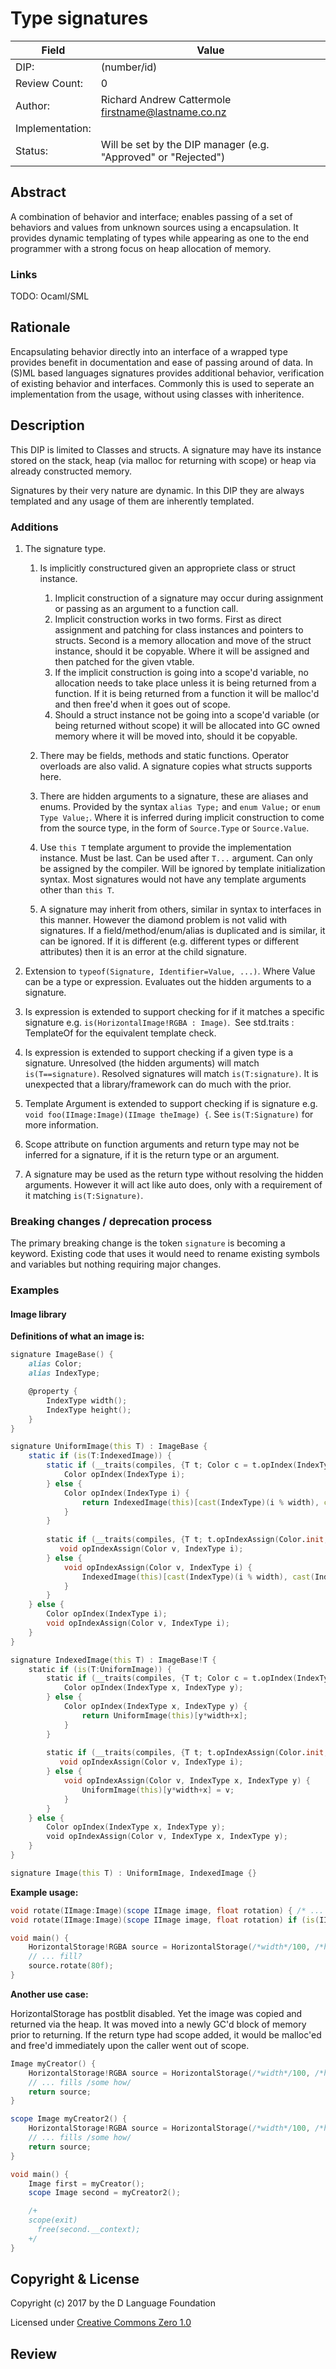 # Type signatures

| Field           | Value                                                           |
|-----------------|-----------------------------------------------------------------|
| DIP:            | (number/id)                                                     |
| Review Count:   | 0                                                               |
| Author:         | Richard Andrew Cattermole <firstname@lastname.co.nz>            |
| Implementation: |                                                                 |
| Status:         | Will be set by the DIP manager (e.g. "Approved" or "Rejected")  |

## Abstract

A combination of behavior and interface; enables passing of a set of behaviors and values from unknown sources using a encapsulation.
It provides dynamic templating of types while appearing as one to the end programmer with a strong focus on heap allocation of memory.

### Links

TODO: Ocaml/SML

## Rationale

Encapsulating behavior directly into an interface of a wrapped type provides benefit in documentation and ease of passing around of data.
In (S)ML based languages signatures provides additional behavior, verification of existing behavior and interfaces.
Commonly this is used to seperate an implementation from the usage, without using classes with inheritence.

## Description

This DIP is limited to Classes and structs.
A signature may have its instance stored on the stack, heap (via malloc for returning with scope) or heap via already constructed memory.

Signatures by their very nature are dynamic. In this DIP they are always templated and any usage of them are inherently templated.

### Additions

1. The signature type.
    1. Is implicitly constructured given an appropriete class or struct instance.
    
        1. Implicit construction of a signature may occur during assignment or passing as an argument to a function call.
        2. Implicit construction works in two forms. First as direct assignment and patching for class instances and pointers to structs. Second is a memory allocation and move of the struct instance, should it be copyable. Where it will be assigned and then patched for the given vtable.
        3. If the implicit construction is going into a scope'd variable, no allocation needs to take place unless it is being returned from a function. If it is being returned from a function it will be malloc'd and then free'd when it goes out of scope.
        4. Should a struct instance not be going into a scope'd variable (or being returned without scope) it will be allocated into GC owned memory where it will be moved into, should it be copyable.
  
    2. There may be fields, methods and static functions. Operator overloads are also valid. A signature copies what structs supports here.
    3. There are hidden arguments to a signature, these are aliases and enums. Provided by the syntax ``alias Type;`` and ``enum Value;`` or ``enum Type Value;``. Where it is inferred during implicit construction to come from the source type, in the form of ``Source.Type`` or ``Source.Value``.
    4. Use ``this T`` template argument to provide the implementation instance. Must be last. Can be used after ``T...`` argument.
        Can only be assigned by the compiler. Will be ignored by template initialization syntax. Most signatures would not have any template arguments other than ``this T``.
    5. A signature may inherit from others, similar in syntax to interfaces in this manner. However the diamond problem is not valid with signatures. If a field/method/enum/alias is duplicated and is similar, it can be ignored. If it is different (e.g. different types or different attributes) then it is an error at the child signature.
   
2. Extension to ``typeof(Signature, Identifier=Value, ...)``. Where Value can be a type or expression. Evaluates out the hidden arguments to a signature.
3. Is expression is extended to support checking for if it matches a specific signature e.g. ``is(HorizontalImage!RGBA : Image)``.
  See std.traits : TemplateOf for the equivalent template check.
4. Is expression is extended to support checking if a given type is a signature. Unresolved (the hidden arguments) will match ``is(T==signature)``. Resolved signatures will match ``is(T:signature)``. It is unexpected that a library/framework can do much with the prior.
5. Template Argument is extended to support checking if is signature e.g. ``void foo(IImage:Image)(IImage theImage) {``.
  See ``is(T:Signature)`` for more information.
6. Scope attribute on function arguments and return type may not be inferred for a signature, if it is the return type or an argument.
7. A signature may be used as the return type without resolving the hidden arguments. However it will act like auto does, only with a requirement of it matching ``is(T:Signature)``.

### Breaking changes / deprecation process

The primary breaking change is the token ``signature`` is becoming a keyword.
Existing code that uses it would need to rename existing symbols and variables but nothing requiring major changes.

### Examples

#### Image library

__Definitions of what an image is:__

```D
signature ImageBase() {
    alias Color;
    alias IndexType;

    @property {
        IndexType width();
        IndexType height();
    }
}

signature UniformImage(this T) : ImageBase {
    static if (is(T:IndexedImage)) {
        static if (__traits(compiles, {T t; Color c = t.opIndex(IndexType.init);})) {
            Color opIndex(IndexType i);
        } else {
            Color opIndex(IndexType i) {
                return IndexedImage(this)[cast(IndexType)(i % width), cast(IndexType)floor(i / width)];
            }
        }
        
        static if (__traits(compiles, {T t; t.opIndexAssign(Color.init, IndexType.init);})) {
           void opIndexAssign(Color v, IndexType i);
        } else {
            void opIndexAssign(Color v, IndexType i) {
                IndexedImage(this)[cast(IndexType)(i % width), cast(IndexType)floor(i / width)] = v;
            }
        }
    } else {
        Color opIndex(IndexType i);
        void opIndexAssign(Color v, IndexType i);
    }
}

signature IndexedImage(this T) : ImageBase!T {
    static if (is(T:UniformImage)) {
        static if (__traits(compiles, {T t; Color c = t.opIndex(IndexType.init, IndexType.init);})) {
            Color opIndex(IndexType x, IndexType y);
        } else {
            Color opIndex(IndexType x, IndexType y) {
                return UniformImage(this)[y*width+x];
            }
        }
        
        static if (__traits(compiles, {T t; t.opIndexAssign(Color.init, IndexType.init, IndexType.init);})) {
           void opIndexAssign(Color v, IndexType i);
        } else {
            void opIndexAssign(Color v, IndexType x, IndexType y) {
                UniformImage(this)[y*width+x] = v;
            }
        }
    } else {
        Color opIndex(IndexType x, IndexType y);
        void opIndexAssign(Color v, IndexType x, IndexType y);
    }
}

signature Image(this T) : UniformImage, IndexedImage {}
```

__Example usage:__

```D
void rotate(IImage:Image)(scope IImage image, float rotation) { /* ... */ }
void rotate(IImage:Image)(scope IImage image, float rotation) if (is(IImage.IndexType == size_t)) { /* ... */ }

void main() {
    HorizontalStorage!RGBA source = HorizontalStorage(/*width*/100, /*height*/100);
    // ... fill?
    source.rotate(80f);
}
```

__Another use case:__

HorizontalStorage has postblit disabled. Yet the image was copied and returned via the heap.
It was moved into a newly GC'd block of memory prior to returning.
If the return type had scope added, it would be malloc'ed and free'd immediately upon the caller went out of scope.

```D
Image myCreator() {
    HorizontalStorage!RGBA source = HorizontalStorage(/*width*/100, /*height*/100);
    // ... fills /some how/
    return source;
}

scope Image myCreator2() {
    HorizontalStorage!RGBA source = HorizontalStorage(/*width*/100, /*height*/100);
    // ... fills /some how/
    return source;
}

void main() {
    Image first = myCreator();
    scope Image second = myCreator2();

    /+
    scope(exit)
      free(second.__context);
    +/
}

```

## Copyright & License

Copyright (c) 2017 by the D Language Foundation

Licensed under [Creative Commons Zero 1.0](https://creativecommons.org/publicdomain/zero/1.0/legalcode.txt)

## Review
